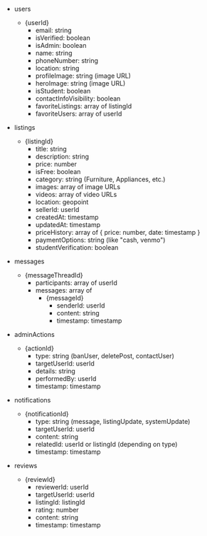 - users
  - {userId}
    - email: string
    - isVerified: boolean
    - isAdmin: boolean
    - name: string
    - phoneNumber: string
    - location: string
    - profileImage: string (image URL)
    - heroImage: string (image URL)
    - isStudent: boolean
    - contactInfoVisibility: boolean
    - favoriteListings: array of listingId
    - favoriteUsers: array of userId

- listings
  - {listingId}
    - title: string
    - description: string
    - price: number
    - isFree: boolean
    - category: string (Furniture, Appliances, etc.)
    - images: array of image URLs
    - videos: array of video URLs
    - location: geopoint
    - sellerId: userId
    - createdAt: timestamp
    - updatedAt: timestamp
    - priceHistory: array of { price: number, date: timestamp }
    - paymentOptions: string (like "cash, venmo")
    - studentVerification: boolean

- messages
  - {messageThreadId}
    - participants: array of userId
    - messages: array of
      - {messageId}
        - senderId: userId
        - content: string
        - timestamp: timestamp

- adminActions
  - {actionId}
    - type: string (banUser, deletePost, contactUser)
    - targetUserId: userId
    - details: string
    - performedBy: userId
    - timestamp: timestamp

- notifications
  - {notificationId}
    - type: string (message, listingUpdate, systemUpdate)
    - targetUserId: userId
    - content: string
    - relatedId: userId or listingId (depending on type)
    - timestamp: timestamp

- reviews
  - {reviewId}
    - reviewerId: userId
    - targetUserId: userId
    - listingId: listingId
    - rating: number
    - content: string
    - timestamp: timestamp
